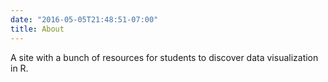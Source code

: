```yaml
---
date: "2016-05-05T21:48:51-07:00"
title: About
---
```


A site with a bunch of resources for students to discover data visualization in R.
